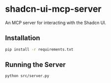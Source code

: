 # shadcn-ui-mcp-server

An MCP server for interacting with the Shadcn UI.

## Installation

```bash
pip install -r requirements.txt
```

## Running the Server

```bash
python src/server.py
```
